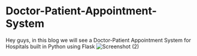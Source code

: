 # Doctor-Patient-Appointment-System
Hey guys, in this blog we will see a Doctor-Patient Appointment System for Hospitals built in Python using Flask
![Screenshot (2)](https://user-images.githubusercontent.com/130901428/232301904-e796595e-99a3-42ae-ba34-6c92b5a49fe3.png)

